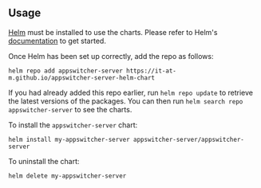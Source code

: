 ## Usage

[Helm](https://helm.sh) must be installed to use the charts. Please refer to
Helm's [documentation](https://helm.sh/docs) to get started.

Once Helm has been set up correctly, add the repo as follows:

    helm repo add appswitcher-server https://it-at-m.github.io/appswitcher-server-helm-chart

If you had already added this repo earlier, run `helm repo update` to retrieve
the latest versions of the packages. You can then run `helm search repo
appswitcher-server` to see the charts.

To install the `appswitcher-server` chart:

    helm install my-appswitcher-server appswitcher-server/appswitcher-server

To uninstall the chart:

    helm delete my-appswitcher-server
